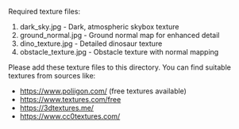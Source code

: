 Required texture files:
1. dark_sky.jpg - Dark, atmospheric skybox texture
2. ground_normal.jpg - Ground normal map for enhanced detail
3. dino_texture.jpg - Detailed dinosaur texture
4. obstacle_texture.jpg - Obstacle texture with normal mapping

Please add these texture files to this directory. You can find suitable textures from sources like:
- https://www.poliigon.com/ (free textures available)
- https://www.textures.com/free
- https://3dtextures.me/
- https://www.cc0textures.com/
